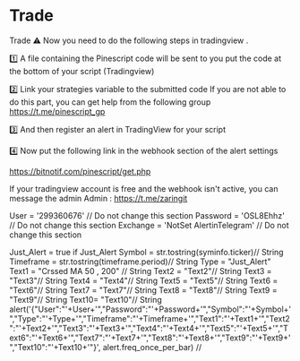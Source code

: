 # Trade
Trade
⚠️ Now you need to do the following steps in tradingview .

1️⃣ A file containing the Pinescript code will be sent to you 
put the code at the bottom of your script (Tradingview) 

2️⃣ Link your strategies variable to the submitted code 
 If you are not able to do this part, you can get help from the following group 
 https://t.me/pinescript_gp 

3️⃣ And then register an alert in TradingView for your script

4️⃣ Now put the following link in the webhook section of the alert settings

 https://bitnotif.com/pinescript/get.php 

If your tradingview account is free and the webhook isn't active, you can message the admin
Admin :  https://t.me/zaringit



User = '299360676' // Do not change this section
Password = 'OSL8Ehhz' // Do not change this section
Exchange = 'NotSet AlertinTelegram' // Do not change this section

Just_Alert = true
if Just_Alert
    Symbol    = str.tostring(syminfo.ticker)// String
    Timeframe = str.tostring(timeframe.period)// String
    Type = "Just_Alert"
    Text1 = "Crssed MA 50 , 200" // String
    Text2 = "Text2"// String
    Text3 = "Text3"// String
    Text4 = "Text4"// String
    Text5 = "Text5"// String
    Text6 = "Text6"// String
    Text7 = "Text7"// String
    Text8 = "Text8"// String
    Text9 = "Text9"// String
    Text10= "Text10"// String
    alert('{"User":"'+User+'","Password":"'+Password+'","Symbol":"'+Symbol+'","Type":"'+Type+'","Timeframe":"'+Timeframe+'","Text1":"'+Text1+'","Text2":"'+Text2+'","Text3":"'+Text3+'","Text4":"'+Text4+'","Text5":"'+Text5+'","Text6":"'+Text6+'","Text7":"'+Text7+'","Text8":"'+Text8+'","Text9":"'+Text9+'","Text10":"'+Text10+'"}', alert.freq_once_per_bar)
//

